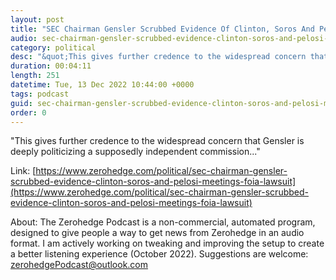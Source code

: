 ```yaml
---
layout: post
title: "SEC Chairman Gensler Scrubbed Evidence Of Clinton, Soros And Pelosi Meetings: FOIA Lawsuit"
audio: sec-chairman-gensler-scrubbed-evidence-clinton-soros-and-pelosi-meetings-foia-lawsuit-1
category: political
desc: "&quot;This gives further credence to the widespread concern that Gensler is deeply politicizing a supposedly independent commission...&quot;"
duration: 00:04:11
length: 251
datetime: Tue, 13 Dec 2022 10:44:00 +0000
tags: podcast
guid: sec-chairman-gensler-scrubbed-evidence-clinton-soros-and-pelosi-meetings-foia-lawsuit-0
order: 0
---
```

&quot;This gives further credence to the widespread concern that Gensler is deeply politicizing a supposedly independent commission...&quot;

Link: [https://www.zerohedge.com/political/sec-chairman-gensler-scrubbed-evidence-clinton-soros-and-pelosi-meetings-foia-lawsuit](https://www.zerohedge.com/political/sec-chairman-gensler-scrubbed-evidence-clinton-soros-and-pelosi-meetings-foia-lawsuit)

About: The Zerohedge Podcast is a non-commercial, automated program, designed to give people a way to get news from Zerohedge in an audio format.  I am actively working on tweaking and improving the setup to create a better listening experience (October 2022).  Suggestions are welcome: [zerohedgePodcast@outlook.com](mailto:zerohedgePodcast@outlook.com)